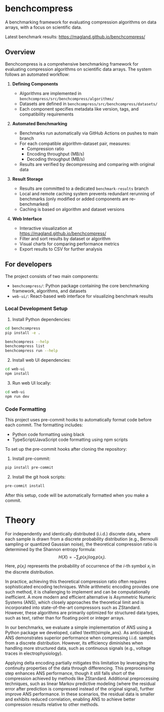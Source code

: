 # benchcompress

A benchmarking framework for evaluating compression algorithms on data arrays, with a focus on scientific data.

Latest benchmark results: https://magland.github.io/benchcompress/

## Overview

Benchcompress is a comprehensive benchmarking framework for evaluating compression algorithms on scientific data arrays. The system follows an automated workflow:

1. **Defining Components**
   - Algorithms are implemented in `benchcompress/src/benchcompress/algorithms/`
   - Datasets are defined in `benchcompress/src/benchcompress/datasets/`
   - Each component specifies metadata like version, tags, and compatibility requirements

2. **Automated Benchmarking**
   - Benchmarks run automatically via GitHub Actions on pushes to main branch
   - For each compatible algorithm-dataset pair, measures:
     - Compression ratio
     - Encoding throughput (MB/s)
     - Decoding throughput (MB/s)
   - Results are verified by decompressing and comparing with original data

3. **Result Storage**
   - Results are committed to a dedicated `benchmark-results` branch
   - Local and remote caching system prevents redundant rerunning of benchmarks (only modified or added components are re-benchmarked)
   - Caching is based on algorithm and dataset versions

4. **Web Interface**
   - Interactive visualization at https://magland.github.io/benchcompress/
   - Filter and sort results by dataset or algorithm
   - Visual charts for comparing performance metrics
   - Export results to CSV for further analysis

## For developers

The project consists of two main components:

- `benchcompress/`: Python package containing the core benchmarking framework, algorithms, and datasets
- `web-ui/`: React-based web interface for visualizing benchmark results

### Local Development Setup

1. Install Python dependencies:
```bash
cd benchcompress
pip install -e .

benchcompress --help
benchcompress list
benchcompress run --help
```

2. Install web UI dependencies:
```bash
cd web-ui
npm install
```

3. Run web UI locally:
```bash
cd web-ui
npm run dev
```

### Code Formatting

This project uses pre-commit hooks to automatically format code before each commit. The formatting includes:
- Python code formatting using black
- TypeScript/JavaScript code formatting using npm scripts

To set up the pre-commit hooks after cloning the repository:

1. Install pre-commit:
```bash
pip install pre-commit
```

2. Install the git hook scripts:
```bash
pre-commit install
```

After this setup, code will be automatically formatted when you make a commit.

# Theory

For independently and identically distributed (i.i.d.) discrete data, where each sample is drawn from a discrete probability distribution (e.g., Bernoulli sampling or quantized Gaussian noise), the theoretical compression ratio is determined by the Shannon entropy formula:
$$
H(X) = -\sum_{i} p(x_i) \log p(x_i).
$$
Here, $p(x_i)$ represents the probability of occurrence of the $i$-th symbol $x_i$ in the discrete distribution.

In practice, achieving this theoretical compression ratio often requires sophisticated encoding techniques. While arithmetic encoding provides one such method, it is challenging to implement and can be computationally inefficient. A more modern and efficient alternative is Asymmetric Numeric Systems (ANS), which closely approaches the theoretical limit and is incorporated into state-of-the-art compressors such as ZStandard. However, these algorithms are primarily optimized for structured data types, such as text, rather than for floating point or integer arrays.

In our benchmarks, we evaluate a simple implementation of ANS using a Python package we developed, called \texttt{simple\_ans}. As anticipated, ANS demonstrates superior performance when compressing i.i.d. samples from a discrete distribution. However, its efficiency diminishes when handling more structured data, such as continuous signals (e.g., voltage traces in electrophysiology).

Applying delta encoding partially mitigates this limitation by leveraging the continuity properties of the data through differencing. This preprocessing step enhances ANS performance, though it still falls short of the compression achieved by methods like ZStandard. Additional preprocessing techniques, such as linear Markov predictive modeling (where the residual error after prediction is compressed instead of the original signal), further improve ANS performance. In these scenarios, the residual data is smaller and exhibits reduced correlation, enabling ANS to achieve better compression results relative to other methods.
